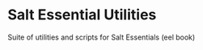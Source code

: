 Salt Essential Utilities
========================

Suite of utilities and scripts for Salt Essentials (eel book)
